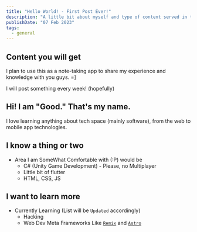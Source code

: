 ```yaml
---
title: "Hello World! - First Post Ever!"
description: "A little bit about myself and type of content served in this blog."
publishDate: "07 Feb 2023"
tags:
  - general
---
```


## Content you will get

I plan to use this as a note-taking app to share my experience and knowledge with you guys. =]

I will post something every week! (hopefully)

## Hi! I am "Good." That's my name.

I love learning anything about tech space (mainly software), from the web to mobile app technologies.

## I know a thing or two

- Area I am SomeWhat Comfortable with (:P) would be
  - C# (Unity Game Development) - Please, no Multiplayer
  - Little bit of flutter
  - HTML, CSS, JS

## I want to learn more

- Currently Learning (List will be `Updated` accordingly)
  - Hacking
  - Web Dev Meta Frameworks Like [`Remix`](https://remix.run) and [`Astro`](https://astro.build)
